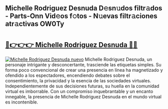 ## Michelle Rodriguez Desnuda D𝚎sn𝚞dos filtr𝚊dos - Parts-Onn Vid𝚎os f𝚘tos - N𝚞evas filtr𝚊ciones atr𝚊ctivas OW0Ty

# <h2><a href="http://mbadplm.tromn.icu/?c=Michelle+Rodriguez+Desnuda">🔗👉👉👉 Michelle Rodriguez Desnuda 🔗🔗</a></h2>

[![Michelle Rodriguez Desnuda nuevo](https://i.imgur.com/pEAQMta.gif)](http://mbadplm.tromn.icu/?c=Michelle+Rodriguez+Desnuda)
Michelle Rodriguez Desnuda, un personaje intrigante y desconcertante, trasciende las etiquetas simples. Su forma poco convencional de crear una presencia en línea ha magnetizado y ofendido a los espectadores, encendiendo debates sobre el consentimiento, la privacidad y la esencia de las sociedades virtuales. Independientemente de sus decisiones futuras, su huella en la comunidad virtual es imborrable. Con un compromiso inquebrantable y un encanto innegable, la presencia de Michelle Rodriguez Desnuda en el mundo virtual es incontenible.
